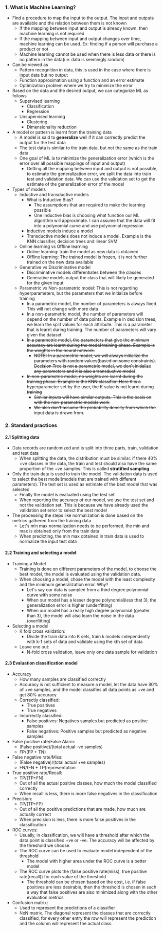 

### 1. What is Machine Learning?
- Find a procedure to map the input to the output. The input and outputs are available and the relation between them is not known
	- If the mapping between input and output is already known, then machine learning is not required
	- If the mapping between input and output changes over time, machine learning can be used. Ex: finding if a person will purchase a product or not
	- Machine learning cannot be used when there is less data or there is no pattern in the data(i.e. data is seemingly random)
- Can be viewed as
	- Pattern recognition in data, this is used in the case where there is input data but no output 
	- Function approximation using a function and an error estimate
	- Optimization problem where we try to minimize the error
- Based on the data and the desired output, we can categorize ML as follows
	- Supervised learning 
		- Classification
		- Regression
	- Unsupervised learning
		- Clustering
		- Dimensionality reduction
- A model or pattern is learnt from the training data
	- A model is said to **generalize** well if it can correctly predict the output for the test data
	- The test data is similar to the train data, but not the same as the train data
	- One goal of ML is to minimize the generalization error (which is the error over all possible mappings of input and output)
		- Getting all the mapping between input and output is not possible, to estimate the generalization error, we split the data into train test and validation data. We can use the validation set to get the estimate of the generalization error of the model 
- Types of models
	- Inductive and transductive models
		- What is Inductive Bias?
			- The assumptions that are required to make the learning possible
			- One inductive bias is choosing what function our ML algorithm will approximate. I can assume that the data will fit into a polynomial curve and use polynomial regression
		- Inductive models induce a model
		- Transductive models does not induce a model. Example is the KNN classifier, decision trees and linear SVM
	- Online learning vs Offline learning
		- Online learning: train the model as new data is obtained
		- Offline learning: The trained model is frozen, it is not further trained on the new data available
	- Generative vs Discriminative model
		- Discriminative models differentiates between the classes
		- Generative models output the class that will likely be generated for the given input 
	- Parametric vs Non-parametric model: This is not regarding hyperparameters, but the parameters that we initialize before training
		- In a parametric model, the number of parameters is always fixed. This will not change with more data
		- In a non-parametric model, the number of parameters will depend on the number of data points. Example in decision trees, we learn the split values for each attribute. This is a parameter that is learnt during training. The number of parameters will vary given the dataset
		- ~~In a parametric model, the parameters that give the minimum accuracy are learnt during the model training phase. Example is the weights in the neural network.~~
			- ~~NOTE: In a parametric model, we will always initialize the parameters with random values(based on some constraints). Decision Tree is not a parametric model, we don't initialize any parameters and it is also a transductive model~~
		- ~~In non-parametric model, no weights are learnt during the training phase. Example is the KNN classifier. Here K is a hyperparameter set by the user, the K value is not learnt during training~~
			- ~~Similar inputs will have similar outputs. This is the basis on with the non-parametric models work~~
			- ~~We also don't assume the probability density from which the input data is drawn from.~~ 

### 2. Standard practices
#### 2.1 Splitting data 
- Data records are randomized and is split into three parts, train, validation and test data
	- When splitting the data, the distribution must be similar. if there 40% +ve classes in the data, the train and test should also have the same proportion of the +ve samples. This is called **stratified sampling**
- Only the train data is used to train the model. The validation data is used to select the best model(models that are trained with different parameters). The test set is used as estimate of the best model that was selected
	- Finally the model is evaluated using the test set
	- When reporting the accuracy of our model, we use the test set and not the validation set. This is because we have already used the validation set error to select the best model
- The processing the steps like normalization is done based on the metrics gathered from the training data
	- Let's min max normalization needs to be performed, the min and max is obtained only from the train data 
	- When predicting, the min max obtained in train data is used to normalize the input test data
#### 2.2 Training and selecting a model
- Training a Model
	- Training is done on different parameters of the model, to choose the best model, the model is evaluated using the validation data. 
	- When choosing a model, chose the model with the least complexity and the minimum generalization error. Why?
		- Let's say our data is sampled from a third degree polynomial curve with some noise
		- When our model has a lesser degree polynomial(less that 3), the generalization error is higher (underfitting)
		- When our model has a really high degree polynomial (greater than 3), the model will also learn the noise in the data (overfitting)
- Selecting a model
	- K fold cross validation: 
		- Divide the train data into K sets, train k models independently with k-1 sets of data and validate using the kth set of data
	- Leave one out: 
		- N-fold cross validation, leave only one data sample for validation
#### 2.3 Evaluation classification model
- Accuracy
	- How many samples are classified correctly 
	- Accuracy is not sufficient to measure a model, let the data have 80% of +ve samples, and the model classifies all data points as +ve and get 80% accuracy
	- Correctly classified: 
		- True positives
		- True negatives
	- Incorrectly classified: 
		- False positives: Negatives samples but predicted as positive samples
		- False negatives: Positive samples but predicted as negative samples
- False positive rate/False Alarm:
	- (False positive)/(total actual -ve samples)
	- FP/(FP + TN)
- False negative rate/Miss:
	- (False negative)/(total actual +ve samples)
	- FN/(FN + TP)representation
- True positive rate/Recall:
	- TP/(TP+FN)
	- Out of all the actual positive classes, how much the model classified correctly
	- When recall is less, there is more false negatives in the classification
- Precision:
	- TP/(TP+FP)
	- Out of all the positive predictions that are made, how much are actually correct
	- When precision is less, there is more false positives in the classification
- ROC curves: 
	- Usually, in classification, we will have a threshold after which the data point is classified +ve or -ve. The accuracy will be affected by the threshold we choose. 
	- The ROC curve can be used to evaluate model independent of the threshold
		- The model with higher area under the ROC curve is a better model
	- The ROC curve plots the (false positive rate(miss), true positive rate(recall)) for each value of the threshold
		- The threshold can be chosen based on the cost, i.e. if false positives are less desirable, then the threshold is chosen in such a way that false positives are also minimized along with the other evaluation metrics 
- Confusion matrix:
	- Used to represent the predictions of a classifier
	- NxN matrix. The diagonal represent the classes that are correctly classified, for every other entry the row will represent the prediction and the column will represent the actual class